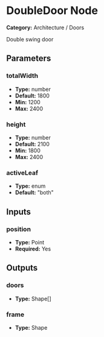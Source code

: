 
# DoubleDoor Node

**Category:** Architecture / Doors

Double swing door

## Parameters


### totalWidth
- **Type:** number
- **Default:** 1800
- **Min:** 1200
- **Max:** 2400



### height
- **Type:** number
- **Default:** 2100
- **Min:** 1800
- **Max:** 2400



### activeLeaf
- **Type:** enum
- **Default:** "both"





## Inputs


### position
- **Type:** Point
- **Required:** Yes



## Outputs


### doors
- **Type:** Shape[]



### frame
- **Type:** Shape





